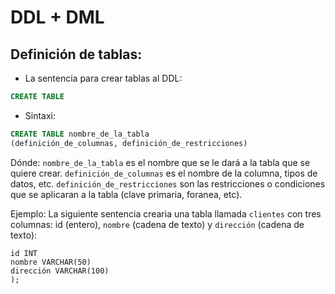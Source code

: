 # DDL + DML
## Definición de tablas:
- La sentencia para crear tablas al DDL:
```sql
CREATE TABLE
```

- Sintaxi:
```sql
CREATE TABLE nombre_de_la_tabla
(definición_de_columnas, definición_de_restricciones)
```

Dónde:
`nombre_de_la_tabla` es el nombre que se le dará a la tabla que se quiere crear.
`definición_de_columnas` es el nombre de la columna, tipos de datos, etc.
`definición_de_restricciones` son las restricciones o condiciones que se aplicaran a la tabla (clave primaria, foranea, etc).

Ejemplo:
La siguiente sentencia crearia una tabla llamada `clientes` con tres columnas: id (entero), `nombre` (cadena de texto) y `dirección` (cadena de texto):
```CREATE TABLE 
id INT
nombre VARCHAR(50)
dirección VARCHAR(100)
);
```
